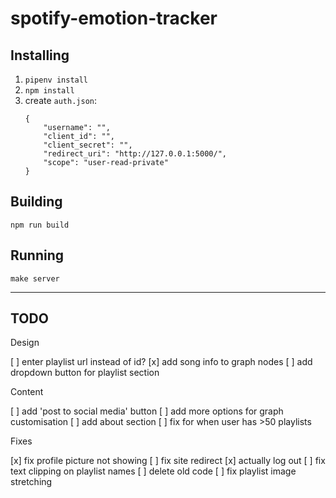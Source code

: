 # spotify-emotion-tracker

## Installing

1. `pipenv install`
1. `npm install`
1. create `auth.json`:
    ```
    {
        "username": "",
        "client_id": "",
        "client_secret": "",
        "redirect_uri": "http://127.0.0.1:5000/",
        "scope": "user-read-private"
    }
    ```

## Building

`npm run build`


## Running

`make server`

---

## TODO

Design

[ ] enter playlist url instead of id?
[x] add song info to graph nodes
[ ] add dropdown button for playlist section

Content

[ ] add 'post to social media' button
[ ] add more options for graph customisation
[ ] add about section
[ ] fix for when user has >50 playlists

Fixes

[x] fix profile picture not showing
[ ] fix site redirect
[x] actually log out
[ ] fix text clipping on playlist names
[ ] delete old code
[ ] fix playlist image stretching